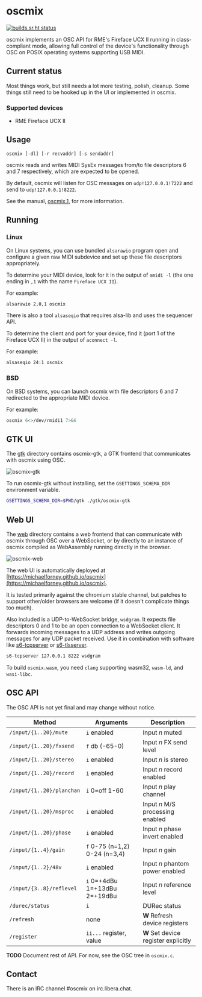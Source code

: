 # oscmix

[![builds.sr.ht status](https://builds.sr.ht/~mcf/oscmix/commits/main.svg)](https://builds.sr.ht/~mcf/oscmix/commits/main)

oscmix implements an OSC API for RME's Fireface UCX II running in
class-compliant mode, allowing full control of the device's
functionality through OSC on POSIX operating systems supporting USB
MIDI.

## Current status

Most things work, but still needs a lot more testing, polish,
cleanup. Some things still need to be hooked up in the UI or
implemented in oscmix.

### Supported devices

- RME Fireface UCX II

## Usage

```
oscmix [-dl] [-r recvaddr] [-s sendaddr]
```

oscmix reads and writes MIDI SysEx messages from/to file descriptors
6 and 7 respectively, which are expected to be opened.

By default, oscmix will listen for OSC messages on `udp!127.0.0.1!7222`
and send to `udp!127.0.0.1!8222`.

See the manual, [oscmix.1], for more information.

[oscmix.1]: https://michaelforney.github.io/oscmix/oscmix.1.html

## Running

### Linux

On Linux systems, you can use bundled `alsarawio` program open and
configure a given raw MIDI subdevice and set up these file descriptors
appropriately.

To determine your MIDI device, look for it in the output of `amidi -l`
(the one ending in `,1` with the name `Fireface UCX II`).

For example:

```sh
alsarawio 2,0,1 oscmix
```

There is also a tool `alsaseqio` that requires alsa-lib and uses
the sequencer API.

To determine the client and port for your device, find it (port 1
of the Fireface UCX II) in the output of `aconnect -l`.

For example:

```sh
alsaseqio 24:1 oscmix
```

### BSD

On BSD systems, you can launch oscmix with file descriptors 6 and
7 redirected to the appropriate MIDI device.

For example:

```sh
oscmix 6<>/dev/rmidi1 7>&6
```

## GTK UI

The [gtk](gtk) directory contains oscmix-gtk, a GTK frontend that
communicates with oscmix using OSC.

![oscmix-gtk](https://mforney.org/misc/oscmix.png)

To run oscmix-gtk without installing, set the `GSETTINGS_SCHEMA_DIR`
environment variable.

```sh
GSETTINGS_SCHEMA_DIR=$PWD/gtk ./gtk/oscmix-gtk
```

## Web UI

The [web](web) directory contains a web frontend that can communicate
with oscmix through OSC over a WebSocket, or by directly to an
instance of oscmix compiled as WebAssembly running directly in the browser.

![oscmix-web]

The web UI is automatically deployed at
[https://michaelforney.github.io/oscmix](https://michaelforney.github.io/oscmix).

It is tested primarily against the chromium stable channel, but
patches to support other/older browsers are welcome (if it doesn't
complicate things too much).

Also included is a UDP-to-WebSocket bridge, `wsdgram`. It expects
file descriptors 0 and 1 to be an open connection to a WebSocket
client. It forwards incoming messages to a UDP address and writes
outgoing messages for any UDP packet received. Use it in combination
with software like [s6-tcpserver] or [s6-tlsserver].

```sh
s6-tcpserver 127.0.0.1 8222 wsdgram
```

To build `oscmix.wasm`, you need `clang` supporting wasm32, `wasm-ld`,
and `wasi-libc`.

[oscmix-web]: https://github.com/michaelforney/oscmix/assets/52851/ef22e75e-9d38-4c82-b016-81bce77be571
[s6-tcpserver]: https://skarnet.org/software/s6-networking/s6-tcpserver.html
[s6-tlsserver]: https://skarnet.org/software/s6-networking/s6-tlsserver.html

## OSC API

The OSC API is not yet final and may change without notice.

| Method                    | Arguments                     | Description                          |
| ------------------------- | ----------------------------- | ------------------------------------ |
| `/input/{1..20}/mute`     | `i` enabled                   | Input *n* muted                      |
| `/input/{1..20}/fxsend`   | `f` db (-65-0)                | Input *n* FX send level              |
| `/input/{1..20}/stereo`   | `i` enabled                   | Input *n* is stereo                  |
| `/input/{1..20}/record`   | `i` enabled                   | Input *n* record enabled             |
| `/input/{1..20}/planchan` | `i` 0=off 1-60                | Input *n* play channel               |
| `/input/{1..20}/msproc`   | `i` enabled                   | Input *n* M/S processing enabled     |
| `/input/{1..20}/phase`    | `i` enabled                   | Input *n* phase invert enabled       |
| `/input/{1..4}/gain`      | `f` 0-75 (n=1,2) 0-24 (n=3,4) | Input *n* gain                       |
| `/input/{1..2}/48v`       | `i` enabled                   | Input *n* phantom power enabled      |
| `/input/{3..8}/reflevel`  | `i` 0=+4dBu 1=+13dBu 2=+19dBu | Input *n* reference level            |
| `/durec/status`           | `i`                           | DURec status                         |
| `/refresh`                | none                          | **W** Refresh device registers       |
| `/register`               | `ii...` register, value       | **W** Set device register explicitly |

**TODO** Document rest of API. For now, see the OSC tree in `oscmix.c`.

## Contact

There is an IRC channel #oscmix on irc.libera.chat.

